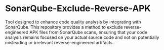 # SonarQube-Exclude-Reverse-APK
Tool designed to enhance code quality analysis by integrating with SonarQube. This repository provides a method to exclude reverse-engineered APK files from SonarQube scans, ensuring that your code analysis remains focused on your actual source code and not on potentially misleading or irrelevant reverse-engineered artifacts.
